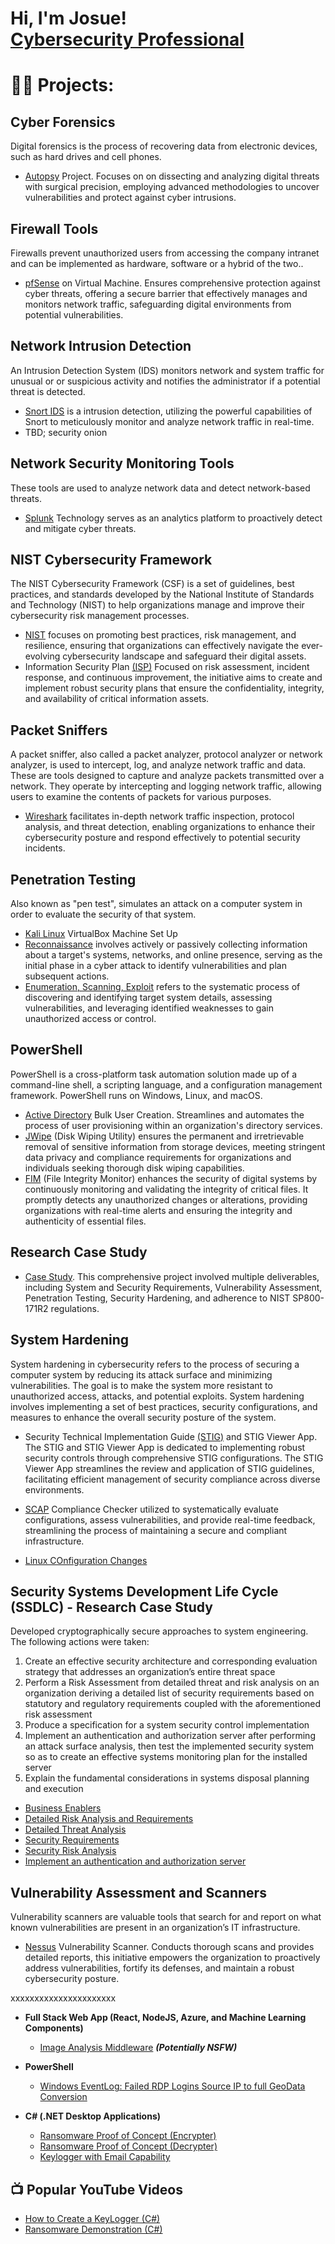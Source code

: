 <h1>Hi, I'm Josue! <br/><a href=>Cybersecurity Professional</a>

# 👨‍💻 Projects:

## Cyber Forensics
Digital forensics is the process of recovering data from electronic devices, such as hard       drives and cell phones.
  - [Autopsy](https://github.com/jmart375/Autopsy) Project. Focuses on on dissecting and analyzing digital threats with surgical precision, employing advanced methodologies to uncover vulnerabilities and protect against cyber intrusions. 

## Firewall Tools
Firewalls prevent unauthorized users from accessing the company intranet and can be             implemented as hardware, software or a hybrid of the two..
  - [pfSense](https://github.com/jmart375/pfSense) on Virtual Machine. Ensures comprehensive protection against cyber threats, offering a secure barrier that effectively manages and monitors network traffic, safeguarding digital environments from potential vulnerabilities.
    
## Network Intrusion Detection
An Intrusion Detection System (IDS) monitors network and system traffic for unusual or or       suspicious activity and notifies the administrator if a potential threat is detected. 
  - [Snort IDS](https://github.com/jmart375/Snort-IDS/tree/main) is a intrusion detection, utilizing the powerful capabilities of Snort to meticulously monitor and analyze network traffic in real-time. 
  - TBD; security onion
    
## Network Security Monitoring Tools
These tools are used to analyze network data and detect network-based threats.
  - [Splunk](https://github.com/jmart375/Threat-Hunting-with-the-Splunk-SIEM) Technology serves as an analytics platform to proactively detect and mitigate cyber threats. 

## NIST Cybersecurity Framework
The NIST Cybersecurity Framework (CSF) is a set of guidelines, best practices, and standards developed by the National Institute of Standards and Technology (NIST) to help organizations manage and improve their cybersecurity risk management processes.
- [NIST](https://github.com/jmart375/Cybersecurity-Framework-NIST) focuses on promoting best practices, risk management, and resilience, ensuring that organizations can effectively navigate the ever-evolving cybersecurity landscape and safeguard their digital assets.
- Information Security Plan [(ISP)](https://github.com/jmart375/Cybersecurity-Framework-NIST) Focused on risk assessment, incident response, and continuous improvement, the initiative aims to create and implement robust security plans that ensure the confidentiality, integrity, and availability of critical information assets.
  
## Packet Sniffers
A packet sniffer, also called a packet analyzer, protocol analyzer or network analyzer, is      used to intercept, log, and analyze network traffic and data. These are tools designed to capture and analyze packets transmitted over a network. They operate by intercepting and logging network traffic, allowing users to examine the contents of packets for various purposes.
  - [Wireshark](https://github.com/jmart375/Wireshark/tree/main) facilitates in-depth network traffic inspection, protocol analysis, and threat detection, enabling organizations to enhance their cybersecurity posture and respond effectively to potential security incidents.

## Penetration Testing
Also known as "pen test", simulates an attack on a computer system in order to evaluate the 
security of that system.
- [Kali Linux](https://github.com/jmart375/VirtualBox-Virtual-Machine-Setup-Project) VirtualBox Machine Set Up
- [Reconnaissance](https://github.com/jmart375/Reconnaissance/) involves actively or passively collecting information about a target's systems, networks, and online presence, serving as the initial phase in a cyber attack to identify vulnerabilities and plan subsequent actions.
- [Enumeration, Scanning, Exploit](https://github.com/jmart375/Enumeration-Scanning-Exploit/tree/main) refers to the systematic process of discovering and identifying target system details, assessing vulnerabilities, and leveraging identified weaknesses to gain unauthorized access or control.
  
## PowerShell 
PowerShell is a cross-platform task automation solution made up of a command-line shell, a scripting language, and a configuration management framework. PowerShell runs on Windows, Linux, and macOS.

  - [Active Directory](https://github.com/jmart375/Active-directory) Bulk User Creation. Streamlines and automates the process of user provisioning within an organization's directory services.
  - [JWipe](https://github.com/jmart375/Jwipe.PoweShell) (Disk Wiping Utility) ensures the permanent and irretrievable removal of sensitive information from storage devices, meeting stringent data privacy and compliance requirements for organizations and individuals seeking thorough disk wiping capabilities.
  - [FIM](https://github.com/jmart375/Powershell-Integrity-FIM) (File Integrity Monitor) enhances the security of digital systems by continuously monitoring and validating the integrity of critical files. It promptly detects any unauthorized changes or alterations, providing organizations with real-time alerts and ensuring the integrity and authenticity of essential files. 

## Research Case Study
  - [Case Study](https://github.com/jmart375/Case-Study). This comprehensive project involved multiple deliverables, including System and Security Requirements, Vulnerability Assessment, Penetration Testing, Security Hardening, and adherence to NIST SP800-171R2 regulations.

## System Hardening
System hardening in cybersecurity refers to the process of securing a computer system by reducing its attack surface and minimizing vulnerabilities. The goal is to make the system more resistant to unauthorized access, attacks, and potential exploits. System hardening involves implementing a set of best practices, security configurations, and measures to enhance the overall security posture of the system. 
- Security Technical Implementation Guide [(STIG)](https://github.com/jmart375/STIG) and STIG     Viewer App. The STIG and STIG Viewer App is dedicated to implementing robust security controls through comprehensive STIG configurations. The STIG Viewer App streamlines the review and application of STIG guidelines, facilitating efficient management of security compliance across diverse environments.

- [SCAP](https://github.com/jmart375/SCAP) Compliance Checker utilized to systematically evaluate configurations, assess vulnerabilities, and provide real-time feedback, streamlining the process of maintaining a secure and compliant infrastructure.
- [Linux COnfiguration Changes](https://github.com/jmart375/Linux-configuration-changes/tree/main)

## Security Systems Development Life Cycle (SSDLC) - Research Case Study
Developed cryptographically secure approaches to system engineering. The following actions were taken:
1. Create an effective security architecture and corresponding evaluation strategy that addresses 
an organization’s entire threat space
2. Perform a Risk Assessment from detailed threat and risk analysis on an organization deriving a 
detailed list of security requirements based on statutory and regulatory requirements coupled 
with the aforementioned risk assessment
3. Produce a specification for a system security control implementation 
4. Implement an authentication and authorization server after performing an attack surface 
analysis, then test the implemented security system so as to create an effective systems 
monitoring plan for the installed server 
5. Explain the fundamental considerations in systems disposal planning and execution
  - [Business Enablers](https://github.com/jmart375/Business-Enablers/tree/main)
  - [Detailed Risk Analysis and Requirements](https://github.com/jmart375/Detailed-risk-analysis-and-requirements)
  - [Detailed Threat Analysis](https://github.com/jmart375/Detailed-Threat-Analysis)
  - [Security Requirements](https://github.com/jmart375/Security-Requirements/tree/main)
  - [Security Risk Analysis](https://github.com/jmart375/Security-Risk-Analysis)
  - [Implement an authentication and authorization server](https://github.com/jmart375/Creating-a-specification-for-a-software-system/blob/main/README.md)

## Vulnerability Assessment and Scanners
Vulnerability scanners are valuable tools that search for and report on what known              vulnerabilities are present in an organization’s IT infrastructure. 
  - [Nessus](https://github.com/jmart375/Nessus) Vulnerability Scanner. Conducts thorough scans and provides detailed reports, this initiative empowers the organization to proactively address vulnerabilities, fortify its defenses, and maintain a robust cybersecurity posture.
    
xxxxxxxxxxxxxxxxxxxxxx


    
  





 
- <b>Full Stack Web App (React, NodeJS, Azure, and Machine Learning Components)</b>
  - [Image Analysis Middleware](https://github.com/joshmadakor1/4chan-Image-Analysis-Middleware-C964) <b><i>(Potentially NSFW)</b></i>
- <b>PowerShell</b>
  - [Windows EventLog: Failed RDP Logins Source IP to full GeoData Conversion](https://github.com/joshmadakor1/Sentinel-Lab)
  
- <b>C# (.NET Desktop Applications)</b>
  - [Ransomware Proof of Concept (Encrypter)](https://github.com/joshmadakor1/EncrypterPOC)
  - [Ransomware Proof of Concept (Decrypter)](https://github.com/joshmadakor1/DecrypterPOC)
  - [Keylogger with Email Capability](https://github.com/joshmadakor1/Key-Logger-With-Email)


<h2>📺 Popular YouTube Videos</h2>

- [How to Create a KeyLogger (C#)](https://www.youtube.com/watch?v=N-L9hklSlNk)
- [Ransomware Demonstration (C#)](https://www.youtube.com/watch?v=OfvdQeh79s0)
